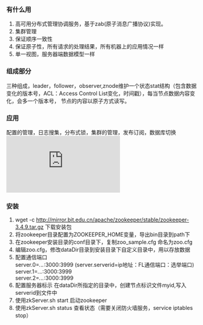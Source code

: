 ### 有什么用
1. 高可用分布式管理协调服务，基于zab(原子消息广播协议)实现。
2. 集群管理
3. 保证顺序一致性
4. 保证原子性，所有请求的处理结果，所有机器上的应用情况一样
5. 单一视图，服务器端数据模型一样

### 组成部分
三种组成，leader，follower，observer,znode维护一个状态stat结构（包含数据变化的版本号，ACL：Access Control List变化，时间戳），每当节点数据内容变化，会多一个版本号，
节点的内容以原子方式读写。

### 应用
配置的管理，日志搜集，分布式锁，集群的管理，发布订阅，数据库切换
![应用场景](http://www.cnblogs.com/leesf456/p/6036548.html)

### 安装
1. wget -c http://mirror.bit.edu.cn/apache/zookeeper/stable/zookeeper-3.4.9.tar.gz 下载安装包
2. 将zookeeper目录配置为ZOOKEEPER_HOME变量，导出bin目录到path下
3. 在zookeeper安装目录的conf目录下，复制zoo_sample.cfg 命名为zoo.cfg
4. 编辑zoo.cfg，修改dataDir目录到安装目录下自定义目录中，用以存放数据
5. 配置通信端口  
        server.0=*.*.*.*:3000:3999 (server.serverid=ip地址：FL通信端口：选举端口)  
        server.1=*.*.*.*:3000:3999  
        server.2=*.*.*.*:3000:3999  
6. 配置服务器标示
  在dataDir所指定的目录中，创建节点标识文件myid,写入serverid到文件中
7. 使用zkServer.sh start 启动zookeeper
8. 使用zkServer.sh status 查看状态（需要关闭防火墙服务，service iptables stop）
